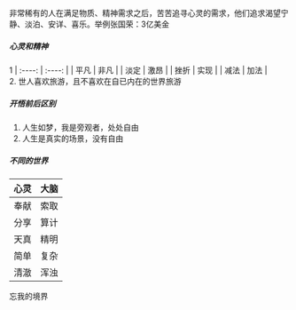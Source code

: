 非常稀有的人在满足物质、精神需求之后，苦苦追寻心灵的需求，他们追求渴望宁静、淡泊、安详、喜乐。举例张国荣：3亿美金
##### 心灵和精神
1
| :----: | :----: |
| 平凡 | 非凡 |
| 淡定 | 激昂 |
| 挫折 | 实现 |
| 减法 | 加法 |     
2. 世人喜欢旅游，且不喜欢在自已内在的世界旅游
##### 开悟前后区别
1. 人生如梦，我是旁观者，处处自由
2. 人生是真实的场景，没有自由
##### 不同的世界
| 心灵 | 大脑 |
| ---- | ---- |
| 奉献 | 索取 |
| 分享 | 算计 |
| 天真 | 精明 |
| 简单 | 复杂 |
| 清澈 | 浑浊 |
忘我的境界
